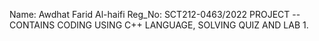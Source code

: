 Name: Awdhat Farid Al-haifi
Reg_No: SCT212-0463/2022
PROJECT -- CONTAINS CODING USING C++ LANGUAGE, SOLVING QUIZ AND LAB 1.
